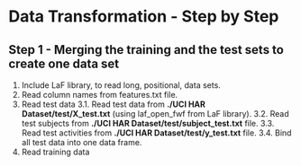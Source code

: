 # Data Transformation - Step by Step

## Step 1 - Merging the training and the test sets to create one data set

1. Include LaF library, to read long, positional, data sets.
2. Read column names from features.txt file.
3. Read test data
3.1. Read test data from **./UCI HAR Dataset/test/X_test.txt** (using laf_open_fwf from LaF library).
3.2. Read test subjects from **./UCI HAR Dataset/test/subject_test.txt** file.
3.3. Read test activities from **./UCI HAR Dataset/test/y_test.txt** file.
3.4. Bind all test data into one data frame.
4. Read training data